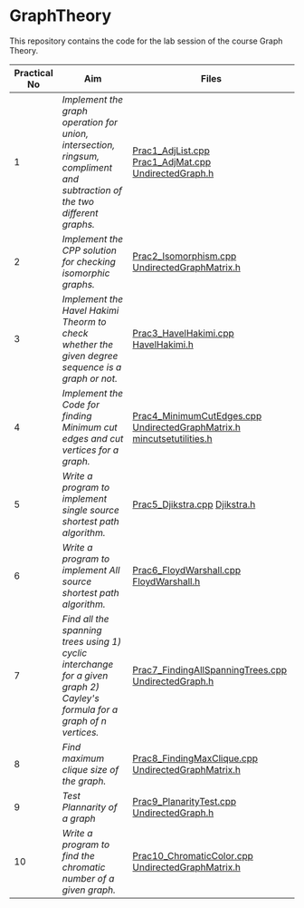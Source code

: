 # GraphTheory

This repository contains the code for the lab session of the course Graph Theory.

| Practical No | Aim              |Files      |
|--------------|------------------|-----------|
| 1 | _Implement the graph operation for union, intersection, ringsum, compliment and subtraction of the two different graphs._ | [Prac1_AdjList.cpp](./Prac1_AdjList.cpp) [Prac1_AdjMat.cpp](./Prac1_AdjMat.cpp) [UndirectedGraph.h](./UndirectedGraph.h) |
| 2 | _Implement the CPP solution for checking isomorphic graphs._ | [Prac2_Isomorphism.cpp](./Prac2_Isomorphism.cpp) [UndirectedGraphMatrix.h](./UndirectedGraphMatrix.h) |
| 3 | _Implement the Havel Hakimi Theorm to check whether the given degree sequence is a graph or not._ | [Prac3_HavelHakimi.cpp](./Prac3_HavelHakimi.cpp) [HavelHakimi.h](./HavelHakimi.h) |
| 4 | _Implement the Code for finding Minimum cut edges and cut vertices for a graph._ | [Prac4_MinimumCutEdges.cpp](./Prac4_MinimumCutEdges.cpp) [UndirectedGraphMatrix.h](./UndirectedGraphMatrix.h) [mincutsetutilities.h](./mincutsetutilities.h) |
| 5 | _Write a program to implement single source shortest path algorithm._ | [Prac5_Djikstra.cpp](./Prac5_Djikstra.cpp) [Djikstra.h](./Djikstra.h) |
| 6 | _Write a program to implement All source shortest path algorithm._ | [Prac6_FloydWarshall.cpp](./Prac6_FloydWarshall.cpp) [FloydWarshall.h](./FloydWarshall.h) |
| 7 | _Find all the spanning trees using 1) cyclic interchange for a given graph 2) Cayley's formula for a graph of n vertices._ | [Prac7_FindingAllSpanningTrees.cpp](./Prac7_FindingAllSpanningTrees.cpp) [UndirectedGraph.h](./UndirectedGraph.h) |
| 8 | _Find maximum clique size of the graph._ | [Prac8_FindingMaxClique.cpp](./Prac8_FindingMaxClique.cpp) [UndirectedGraphMatrix.h](./UndirectedGraphMatrix.h) |
| 9 | _Test Plannarity of a graph_ | [Prac9_PlanarityTest.cpp](./Prac9_PlanarityTest.cpp) [UndirectedGraph.h](./UndirectedGraph.h) |
| 10 | _Write a program to find the chromatic number of a given graph._ | [Prac10_ChromaticColor.cpp](./Prac10_ChromaticColor.cpp) [UndirectedGraphMatrix.h](./UndirectedGraphMatrix.h) |
